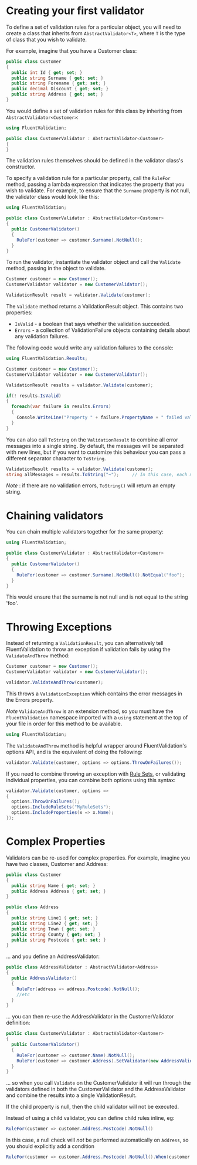 # Creating your first validator

To define a set of validation rules for a particular object, you will need to create a class that inherits from `AbstractValidator<T>`, where `T` is the type of class that you wish to validate.

For example, imagine that you have a Customer class:

```csharp
public class Customer 
{
  public int Id { get; set; }
  public string Surname { get; set; }
  public string Forename { get; set; }
  public decimal Discount { get; set; }
  public string Address { get; set; }
}
```

You would define a set of validation rules for this class by inheriting from `AbstractValidator<Customer>`:

```csharp
using FluentValidation;

public class CustomerValidator : AbstractValidator<Customer> 
{
}
```

The validation rules themselves should be defined in the validator class's constructor.

To specify a validation rule for a particular property, call the `RuleFor` method, passing a lambda expression
that indicates the property that you wish to validate. For example, to ensure that the `Surname` property is not null,
the validator class would look like this:

```csharp
using FluentValidation;

public class CustomerValidator : AbstractValidator<Customer>
{
  public CustomerValidator()
  {
    RuleFor(customer => customer.Surname).NotNull();
  }
}
```
To run the validator, instantiate the validator object and call the `Validate` method, passing in the object to validate.

```csharp
Customer customer = new Customer();
CustomerValidator validator = new CustomerValidator();

ValidationResult result = validator.Validate(customer);

```

The `Validate` method returns a ValidationResult object. This contains two properties:

- `IsValid` - a boolean that says whether the validation succeeded.
- `Errors` - a collection of ValidationFailure objects containing details about any validation failures.

The following code would write any validation failures to the console:

```csharp
using FluentValidation.Results; 

Customer customer = new Customer();
CustomerValidator validator = new CustomerValidator();

ValidationResult results = validator.Validate(customer);

if(! results.IsValid) 
{
  foreach(var failure in results.Errors)
  {
    Console.WriteLine("Property " + failure.PropertyName + " failed validation. Error was: " + failure.ErrorMessage);
  }
}
```

You can also call `ToString` on the `ValidationResult` to combine all error messages into a single string. By default, the messages will be separated with new lines, but if you want to customize this behaviour you can pass a different separator character to `ToString`.

```csharp
ValidationResult results = validator.Validate(customer);
string allMessages = results.ToString("~");     // In this case, each message will be separated with a `~`
```

*Note* : if there are no validation errors, `ToString()` will return an empty string.

# Chaining validators

You can chain multiple validators together for the same property:

```csharp
using FluentValidation;

public class CustomerValidator : AbstractValidator<Customer>
{
  public CustomerValidator()
  {
    RuleFor(customer => customer.Surname).NotNull().NotEqual("foo");
  }
}
```

This would ensure that the surname is not null and is not equal to the string 'foo'.

# Throwing Exceptions

Instead of returning a `ValidationResult`, you can alternatively tell FluentValidation to throw an exception if validation fails by using the `ValidateAndThrow` method:

```csharp
Customer customer = new Customer();
CustomerValidator validator = new CustomerValidator();

validator.ValidateAndThrow(customer);
```

This throws a `ValidationException` which contains the error messages in the Errors property.

*Note* `ValidateAndThrow` is an extension method, so you must have the `FluentValidation` namespace imported with a `using` statement at the top of your file in order for this method to be available.

```csharp
using FluentValidation;
```

The `ValidateAndThrow` method is helpful wrapper around FluentValidation's options API, and is the equivalent of doing the following:

```csharp
validator.Validate(customer, options => options.ThrowOnFailures());
```

If you need to combine throwing an exception with [Rule Sets](rulesets), or validating individual properties, you can combine both options using this syntax:

```csharp
validator.Validate(customer, options => 
{
  options.ThrowOnFailures();
  options.IncludeRuleSets("MyRuleSets");
  options.IncludeProperties(x => x.Name);
});
```

# Complex Properties


Validators can be re-used for complex properties. For example, imagine you have two classes, Customer and Address:

```csharp
public class Customer 
{
  public string Name { get; set; }
  public Address Address { get; set; }
}

public class Address 
{
  public string Line1 { get; set; }
  public string Line2 { get; set; }
  public string Town { get; set; }
  public string County { get; set; }
  public string Postcode { get; set; }
}
```

... and you define an AddressValidator:

```csharp
public class AddressValidator : AbstractValidator<Address> 
{
  public AddressValidator()
  {
    RuleFor(address => address.Postcode).NotNull();
    //etc
  }
}
```

... you can then re-use the AddressValidator in the CustomerValidator definition:

```csharp
public class CustomerValidator : AbstractValidator<Customer> 
{
  public CustomerValidator()
  {
    RuleFor(customer => customer.Name).NotNull();
    RuleFor(customer => customer.Address).SetValidator(new AddressValidator());
  }
}
```

... so when you call `Validate` on the CustomerValidator it will run through the validators defined in both the CustomerValidator and the AddressValidator and combine the results into a single ValidationResult.

If the child property is null, then the child validator will not be executed.

Instead of using a child validator, you can define child rules inline, eg:

```csharp
RuleFor(customer => customer.Address.Postcode).NotNull()
```

In this case, a null check will *not* be performed automatically on `Address`, so you should explicitly add a condition

```csharp
RuleFor(customer => customer.Address.Postcode).NotNull().When(customer => customer.Address != null)
```
